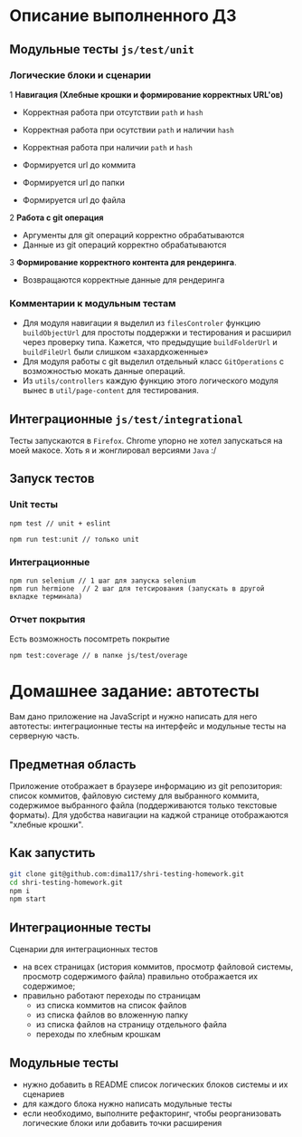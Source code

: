# Описание выполненного ДЗ

## Модульные тесты `js/test/unit`
### Логические блоки и сценарии
1 **Навигация (Хлебные крошки и формирование корректных URL'ов)**

* Корректная работа при отсутствии `path` и `hash`
* Корректная работа при осутствии `path` и  наличии `hash`
* Корректная работа при наличии `path` и `hash`

* Формируется url до коммита
* Формируется url до папки
* Формируется url до файла

2 **Работа с git операция**
* Аргументы для git операций корректно обрабатываются
* Данные из git операций корректно обрабатываются

3 **Формирование корректного контента для рендеринга**.
* Возвращаются корректные данные для рендеринга

### Комментарии к модульным тестам
- Для модуля навигации я выделил из `filesControler` функцию `buildObjectUrl` для простоты поддержки и тестирования и расширил через проверку типа. Кажется, что предыдущие `buildFolderUrl` и `buildFileUrl` были слишком «захардкоженные»
- Для модуля работы с git выделил отдельный класс `GitOperations` с возможностью мокать данные операций.
- Из `utils/controllers` каждую функцию этого логического модуля вынес в `util/page-content` для тестирования.

## Интеграционные `js/test/integrational`
Тесты запускаются в `Firefox`. Chrome упорно не хотел запускаться на моей макосе. Хоть я и жонглировал версиями `Java` :/

## Запуск тестов
### Unit тесты
```
npm test // unit + eslint

npm run test:unit // только unit
```

### Интеграционные
```
npm run selenium // 1 шаг для запуска selenium
npm run hermione  // 2 шаг для тетсирования (запускать в другой вкладке терминала)
```

### Отчет покрытия
Есть возможность посомтреть покрытие
```
npm test:coverage // в папке js/test/overage
```

# Домашнее задание: автотесты

Вам дано приложение на JavaScript и нужно написать для него автотесты: интеграционные тесты на интерфейс и модульные тесты на серверную часть.

## Предметная область

Приложение отображает в браузере информацию из git репозитория: список коммитов, файловую систему для выбранного коммита, содержимое выбранного файла (поддерживаются только текстовые форматы). Для удобства навигации на каджой странице отображаются "хлебные крошки".

## Как запустить

```sh
git clone git@github.com:dima117/shri-testing-homework.git
cd shri-testing-homework.git
npm i
npm start
```

## Интеграционные тесты

Сценарии для интеграционных тестов

- на всех страницах (история коммитов, просмотр файловой системы, просмотр содержимого файла) правильно отображается их содержимое;
- правильно работают переходы по страницам
  - из списка коммитов на список файлов
  - из списка файлов во вложенную папку
  - из списка файлов на страницу отдельного файла
  - переходы по хлебным крошкам

## Модульные тесты

- нужно добавить в README список логических блоков системы и их сценариев
- для каждого блока нужно написать модульные тесты
- если необходимо, выполните рефакторинг, чтобы реорганизовать логические блоки или добавить точки расширения
